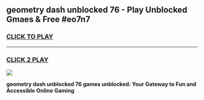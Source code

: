
## geometry dash unblocked 76 - Play Unblocked Gmaes & Free #eo7n7
<h3>
<a href="https://news.freeplayer.one?title=geometry_dash_unblocked_76&ref=03M">CLICK TO PLAY</a></h3>
<hr>

<h3>
<a href="https://news.freeplayer.one?title=geometry_dash_unblocked_76&ref=03M">CLICK 2 PLAY</a>
  
</h3>

<a href="https://news.freeplayer.one?title=geometry_dash_unblocked_76&ref=03M"><img src="https://clearcache.store/games.png"></a>


**geometry dash unblocked 76 games unblocked: Your Gateway to Fun and Accessible Online Gaming**
